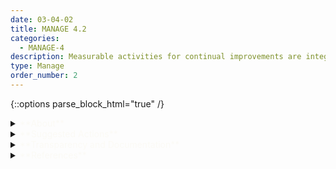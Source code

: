 ```yaml
---
date: 03-04-02
title: MANAGE 4.2
categories:
  - MANAGE-4
description: Measurable activities for continual improvements are integrated into AI system updates and include regular engagement with interested parties, including relevant AI actors.
type: Manage
order_number: 2
---
```

{::options parse_block_html="true" /} 


<details>
<summary markdown="span"><span style="color:#FBFAF5">**About**</span></summary>      
<br>
Regular monitoring processes enable system updates to enhance performance and functionality in accordance with regulatory and legal frameworks, and organizational and contextual values and norms. These processes also facilitate analyses of root causes, system degradation, drift, and failure, and incident response and documentation. 

AI actors across the lifecycle have many opportunities to capture and incorporate external feedback about system performance, limitations, and impacts, and implement continuous improvements. Improvements may not always be to model pipeline or system processes, and may instead be based on metrics beyond accuracy or other quality performance measures. In these cases, improvements may entail adaptations to business or organizational procedures or practices. Organizations are encouraged to develop improvements that will maintain traceability and transparency for developers, end users, auditors, and relevant AI actors.

</details>

<details>
<summary markdown="span"><span style="color:#FBFAF5">**Suggested Actions**</span></summary>

- Integrate trustworthiness characteristics into protocols and metrics used for continual improvement.
- Establish processes for evaluating and integrating feedback into AI system improvements.
- Assess and evaluate alignment of proposed improvements with relevant regulatory and legal frameworks
- Assess and evaluate alignment of proposed improvements connected to the values and norms within the context of use.
- Document the basis for decisions made relative to tradeoffs between trustworthy characteristics, system risks, and system opportunities 

</details>

<details>
<summary markdown="span"><span style="color:#FBFAF5">**Transparency and Documentation**</span></summary>
<br>
**Organizations can document the following:**

- How will user and other forms of stakeholder engagement be integrated into the model development process and regular performance review once deployed?
- To what extent can users or parties affected by the outputs of the AI system test the AI system and provide feedback?
- To what extent has the entity defined and documented the regulatory environment—including minimum requirements in laws and regulations?

**AI Transparency Resources:**

- GAO-21-519SP - Artificial Intelligence: An Accountability Framework for Federal Agencies & Other Entities, [URL](https://www.gao.gov/products/gao-21-519sp)
- Artificial Intelligence Ethics Framework For The Intelligence Community. [URL](https://www.intelligence.gov/artificial-intelligence-ethics-framework-for-the-intelligence-community)

</details>

<details>
<summary markdown="span"><span style="color:#FBFAF5">**References**</span></summary>      
<br>
Yen, Po-Yin, et al. "Development and Evaluation of Socio-Technical Metrics to Inform HIT Adaptation." [URL](https://digital.ahrq.gov/sites/default/files/docs/citation/r21hs024767-yen-final-report-2019.pdf)

Carayon, Pascale, and Megan E. Salwei. "Moving toward a sociotechnical systems approach to continuous health information technology design: the path forward for improving electronic health record usability and reducing clinician burnout." Journal of the American Medical Informatics Association 28.5 (2021): 1026-1028. [URL](https://www.ncbi.nlm.nih.gov/pmc/articles/PMC8068435/pdf/ocab002.pdf)

Mishra, Deepa, et al. "Organizational capabilities that enable big data and predictive analytics diffusion and organizational performance: A resource-based perspective." Management Decision (2018).

</details>
